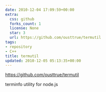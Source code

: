 ```yaml
---
date: 2010-12-04 17:09:59+00:00
extra:
  css: github
  forks_count: 1
  license: None
  star: 3
  url: https://github.com/ousttrue/termutil
tags:
- repository
- C++
title: termutil
updated: 2010-12-05 05:13:35+00:00
---
```


<https://github.com/ousttrue/termutil>

terminfo utility for node.js
